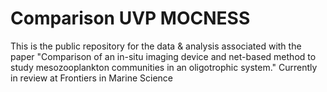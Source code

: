# Comparison UVP MOCNESS
This is the public repository for the data &amp; analysis associated with the paper "Comparison of an in-situ imaging device and net-based method to study mesozooplankton communities in an oligotrophic system." Currently in review at Frontiers in Marine Science
